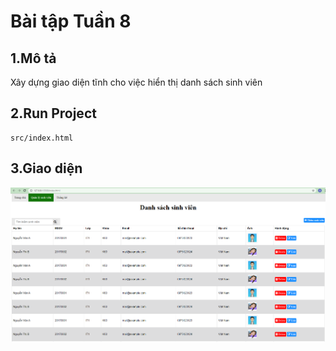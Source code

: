 # Bài tập Tuần 8
## 1.Mô tả
Xây dựng giao diện tĩnh cho việc hiển thị danh sách sinh viên
## 2.Run Project
    src/index.html
## 3.Giao diện
![image](demo.PNG)